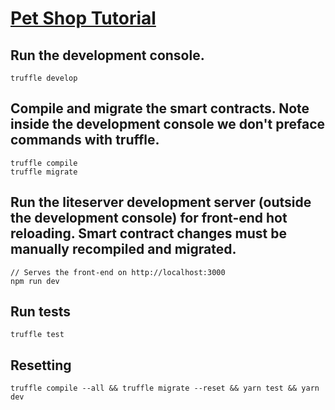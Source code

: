 # [Pet Shop Tutorial](https://www.trufflesuite.com/boxes/pet-shop)

## Run the development console.

    truffle develop

## Compile and migrate the smart contracts. Note inside the development console we don't preface commands with truffle.

    truffle compile
    truffle migrate

## Run the liteserver development server (outside the development console) for front-end hot reloading. Smart contract changes must be manually recompiled and migrated.

    // Serves the front-end on http://localhost:3000
    npm run dev

## Run tests

    truffle test

## Resetting

    truffle compile --all && truffle migrate --reset && yarn test && yarn dev